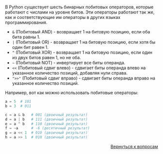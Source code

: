 
В Python существует шесть бинарных побитовых операторов, которые работают с числами на уровне битов. Эти операторы
работают так же, как и соответствующие им операторы в других языках программирования.

- `&` (Побитовый AND) - возвращает 1 на битовую позицию, если оба бита равны 1.
- `|` (Побитовый OR) - возвращает 1 на битовую позицию, если хотя бы один бит равен 1.
- `^` (Побитовый XOR) - возвращает 1 на битовую позицию, если один из двух битов равен 1, но не оба.
- `~` (Побитовый NOT) - инвертирует все биты операнда.
- `<<` (Побитовый сдвиг влево) - сдвигает биты операнда влево на указанное количество позиций, добавляя нули справа.
- `">>"` (Побитовый сдвиг вправо) - сдвигает биты операнда вправо на указанное количество позиций.

Например, вот как можно использовать побитовые операторы:

```py
a = 5  # 101
b = 3  # 011

c = a & b   # 001 (двоичный результат)
d = a | b   # 111 (двоичный результат)
e = a ^ b   # 110 (двоичный результат)
f = ~a      # -6 (десятичный результат)
g = a << 1  # 010 (двоичный результат)
h = a >> 1  # 010 (двоичный результат)
```

<div align="right">

[Вернуться к вопросам](../Вопросы.md)

</div>
